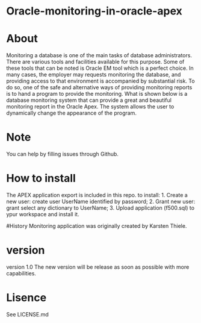 # Oracle-monitoring-in-oracle-apex

# About
Monitoring a database is one of the main tasks of database administrators. There are various tools and facilities available for this purpose. Some of these tools that can be noted is Oracle EM tool which is a perfect choice. In many cases, the employer may requests monitoring the database, and providing access to that environment is accompanied by substantial risk. To do so, one of the safe and alternative ways of providing monitoring reports is to hand a program to provide the monitoring. What is shown below is a database monitoring system that can provide a great and beautiful monitoring report in the Oracle Apex.
The system allows the user to dynamically change the appearance of the program.

# Note
You can help by filling issues through Github.

# How to install
The APEX application export is included in this repo.
to install: 1. Create a new user: create user UserName identified by password;
            2. Grant new user:    grant select any dictionary to UserName;
            3. Upload application (f500.sql) to ypur workspace and install it.

#History
Monitoring application was originally created by Karsten Thiele.

# version
version 1.0
The new version will be release as soon as possible with more capabilities.

# Lisence
See LICENSE.md
